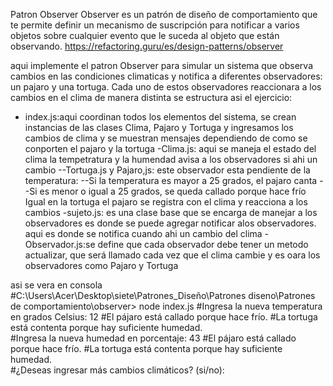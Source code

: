 Patron Observer
Observer es un patrón de diseño de comportamiento que te permite definir un mecanismo de suscripción para notificar a varios objetos sobre cualquier evento que le suceda al objeto que están observando.
https://refactoring.guru/es/design-patterns/observer

aqui implemente el patron Observer para simular un sistema que observa cambios en las condiciones climaticas y notifica a diferentes observadores: un pajaro y una tortuga. Cada uno de estos observadores reaccionara a los cambios en el clima de manera distinta
se estructura asi el ejercicio:
- index.js:aqui coordinan todos los elementos del sistema, se crean instancias de las clases Clima, Pajaro y Tortuga y ingresamos los cambios de clima y se muestran mensajes dependiendo de como se conporten el pajaro y la tortuga
-Clima.js: aqui se maneja el estado del clima la tempetratura y la humendad avisa a los observadores si ahi un cambio 
--Tortuga.js y Pajaro,js: este observador esta pendiente de la temperatura:
--Si la temperatura es mayor a 25 grados, el pajaro canta
--Si es menor o igual a 25 grados, se queda callado porque hace frío
Igual en la tortuga el pajaro se registra con el clima y reacciona a los cambios
-sujeto.js: es una clase base que se encarga de manejar a los observadores es donde se puede agregar notificar alos  observadores. aqui es donde se notifica cuando ahi un cambio del clima
-Observador.js:se define que cada observador debe tener un metodo actualizar, que será llamado cada vez que el clima cambie y es oara los observadores como Pajaro y Tortuga

asi se vera en consola 
#C:\Users\Acer\Desktop\siete\Patrones_Diseño\Patrones diseno\Patrones de comportamiento\observer> node index.js
#Ingresa la nueva temperatura en grados Celsius: 12
#El pájaro está callado porque hace frío.
#La tortuga está contenta porque hay suficiente humedad.        
#Ingresa la nueva humedad en porcentaje: 43
#El pájaro está callado porque hace frío.
#La tortuga está contenta porque hay suficiente humedad.        
#¿Deseas ingresar más cambios climáticos? (si/no):        
